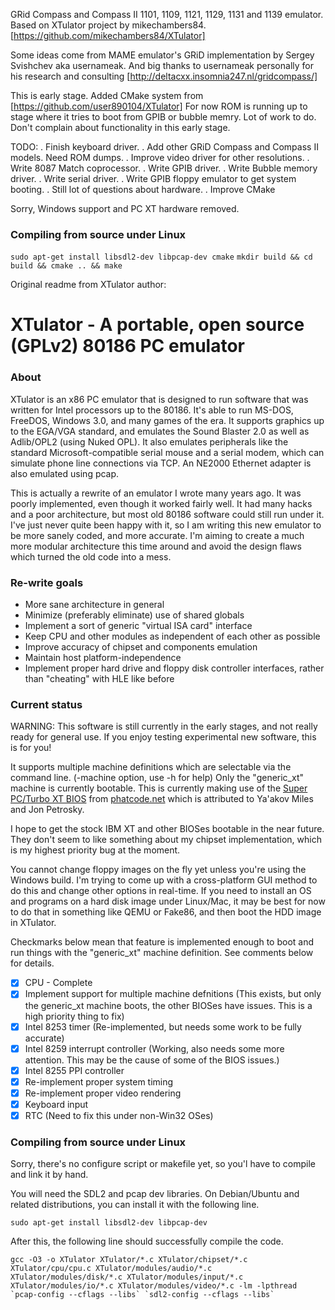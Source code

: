 GRid Compass and Compass II 1101, 1109, 1121, 1129, 1131 and 1139 emulator. 
Based on XTulator project by mikechambers84.
[https://github.com/mikechambers84/XTulator]

Some ideas come from MAME emulator's GRiD implementation by Sergey Svishchev aka usernameak.
And big thanks to usernameak personally for his research and consulting [http://deltacxx.insomnia247.nl/gridcompass/]

This is early stage.
Added CMake system from [https://github.com/user890104/XTulator]
For now ROM is running up to stage where it tries to boot from GPIB or bubble memry.
Lot of work to do.
Don't complain about functionality in this early stage.

TODO:
. Finish keyboard driver.
. Add other GRiD Compass and Compass II models. Need ROM dumps.
. Improve video driver for other resolutions.
. Write 8087  Match coprocessor.
. Write GPIB driver.
. Write Bubble memory driver.
. Write serial driver.
. Write GPIB floppy emulator to get system booting.
. Still lot of questions about hardware.
. Improve CMake

Sorry, Windows support and PC XT hardware removed.

### Compiling from source under Linux
`sudo apt-get install libsdl2-dev libpcap-dev cmake`
`mkdir build && cd build && cmake .. && make`



Original readme from XTulator author:

# XTulator - A portable, open source (GPLv2) 80186 PC emulator

### About

XTulator is an x86 PC emulator that is designed to run software that was written for Intel processors up to the 80186. It's able to run MS-DOS, FreeDOS, Windows 3.0, and many games of the era. It supports graphics up to the EGA/VGA standard, and emulates the Sound Blaster 2.0 as well as Adlib/OPL2 (using Nuked OPL). It also emulates peripherals like the standard Microsoft-compatible serial mouse and a serial modem, which can simulate phone line connections via TCP. An NE2000 Ethernet adapter is also emulated using pcap.

This is actually a rewrite of an emulator I wrote many years ago. It was poorly implemented, even though it worked fairly well. It had many hacks and a poor architecture, but most old 80186 software could still run under it. I've just never quite been happy with it, so I am writing this new emulator to be more sanely coded, and more accurate. I'm aiming to create a much more modular architecture this time around and avoid the design flaws which turned the old code into a mess.

### Re-write goals

- More sane architecture in general
- Minimize (preferably eliminate) use of shared globals
- Implement a sort of generic "virtual ISA card" interface
- Keep CPU and other modules as independent of each other as possible
- Improve accuracy of chipset and components emulation
- Maintain host platform-independence
- Implement proper hard drive and floppy disk controller interfaces, rather than "cheating" with HLE like before

### Current status

WARNING: This software is still currently in the early stages, and not really ready for general use. If you enjoy testing experimental new software, this is for you!

It supports multiple machine definitions which are selectable via the command line. (-machine option, use -h for help) Only the "generic_xt" machine is currently bootable. This is currently making use of the [Super PC/Turbo XT BIOS](http://www.phatcode.net/downloads.php?id=101) from [phatcode.net](http://www.phatcode.net) which is attributed to Ya'akov Miles and Jon Petrosky.

I hope to get the stock IBM XT and other BIOSes bootable in the near future. They don't seem to like something about my chipset implementation, which is my highest priority bug at the moment.

You cannot change floppy images on the fly yet unless you're using the Windows build. I'm trying to come up with a cross-platform GUI method to do this and change other options in real-time. If you need to install an OS and programs on a hard disk image under Linux/Mac, it may be best for now to do that in something like QEMU or Fake86, and then boot the HDD image in XTulator.

Checkmarks below mean that feature is implemented enough to boot and run things with the "generic_xt" machine definition. See comments below for details.

- [x] CPU - Complete
- [x] Implement support for multiple machine defnitions (This exists, but only the generic_xt machine boots, the other BIOSes have issues. This is a high priority thing to fix)
- [x] Intel 8253 timer (Re-implemented, but needs some work to be fully accurate)
- [x] Intel 8259 interrupt controller (Working, also needs some more attention. This may be the cause of some of the BIOS issues.)
- [x] Intel 8255 PPI controller
- [x] Re-implement proper system timing
- [x] Re-implement proper video rendering
- [x] Keyboard input
- [x] RTC (Need to fix this under non-Win32 OSes)

### Compiling from source under Linux

Sorry, there's no configure script or makefile yet, so you'l have to compile and link it by hand.

You will need the SDL2 and pcap dev libraries. On Debian/Ubuntu and related distributions, you can install it with the following line.

<pre><code>sudo apt-get install libsdl2-dev libpcap-dev</code></pre>

After this, the following line should successfully compile the code.

<pre><code>gcc -O3 -o XTulator XTulator/*.c XTulator/chipset/*.c XTulator/cpu/cpu.c XTulator/modules/audio/*.c XTulator/modules/disk/*.c XTulator/modules/input/*.c XTulator/modules/io/*.c XTulator/modules/video/*.c -lm -lpthread `pcap-config --cflags --libs` `sdl2-config --cflags --libs`</code></pre>


